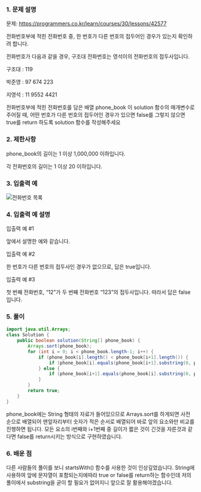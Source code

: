 ### 1. 문제 설명

문제: https://programmers.co.kr/learn/courses/30/lessons/42577

전화번호부에 적힌 전화번호 중, 한 번호가 다른 번호의 접두어인 경우가 있는지 확인하려 합니다.

전화번호가 다음과 같을 경우, 구조대 전화번호는 영석이의 전화번호의 접두사입니다.



구조대 : 119

박준영 : 97 674 223

지영석 : 11 9552 4421

전화번호부에 적힌 전화번호를 담은 배열 phone_book 이 solution 함수의 매개변수로 주어질 때, 어떤 번호가 다른 번호의 접두어인 경우가 있으면 false를 그렇지 않으면 true를 return 하도록 solution 함수를 작성해주세요





### 2. 제한사항

phone_book의 길이는 1 이상 1,000,000 이하입니다.

각 전화번호의 길이는 1 이상 20 이하입니다.

### 3. 입출력 예

![전화번호 목록](C:/Users/user/Desktop/TIL/md-images/%EC%A0%84%ED%99%94%EB%B2%88%ED%98%B8%20%EB%AA%A9%EB%A1%9D.png)



### 4. 입출력 예 설명

입출력 예 #1

앞에서 설명한 예와 같습니다.



입출력 예 #2

한 번호가 다른 번호의 접두사인 경우가 없으므로, 답은 true입니다.



입출력 예 #3

첫 번째 전화번호, “12”가 두 번째 전화번호 “123”의 접두사입니다. 따라서 답은 false입니다.





### 5. 풀이

```java
import java.util.Arrays;
class Solution {
    public boolean solution(String[] phone_book) {
        Arrays.sort(phone_book);
        for (int i = 0; i < phone_book.length-1; i++) {
            if (phone_book[i].length() < phone_book[i+1].length()) {
                if (phone_book[i].equals(phone_book[i+1].substring(0, phone_book[i].length()))) return false;
            } else {
                if (phone_book[i+1].equals(phone_book[i].substring(0, phone_book[i+1].length()))) return false;
            }
        }
        return true;
    }
}
```

phone_book에는 String 형태의 자료가 들어있으므로 Arrays.sort를 하게되면 사전순으로 배열되어 맨앞자리부터 숫자가 적은 순서로 배열되어 바로 앞의 요소와만 비교를 진행하면 됩니다. 모든 요소의 i번째와 i+1번째 중 길이가 짧은 것이 긴것을 자른것과 같다면 false를 return시키는 방식으로 구현하였습니다.

### 6. 배운 점

다른 사람들의 풀이를 보니 startsWith() 함수를 사용한 것이 인상깊었습니다. String에 사용하여 앞에 문자열이 포함되는지에따라 true or false를 return하는 함수인데 저의 풀이에서 substring을 굳이 할 필요가 없어지니 앞으로 잘 활용해야겠습니다.